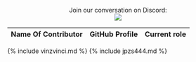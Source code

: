 <p align="center">Join our conversation on Discord: <br>
  <a href="https://discord.com/invite/RATJsSGM9d">
    <img src="https://img.shields.io/discord/790101969413865472?logo=discord&style=for-the-badge" />
  </a>
</p>

| Name Of Contributor | GitHub Profile | Current role |
| :---: | :---: | :---: | 
{% include vinzvinci.md %}
{% include jpzs444.md %}
 
